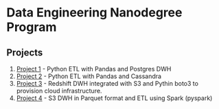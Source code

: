 # Data Engineering Nanodegree Program

## Projects

1) [Project 1](/project1/README.md) - Python ETL with Pandas and Postgres DWH
2) [Project 2](/project2-cassandra/README.md) - Python ETL with Pandas and Cassandra
3) [Project 3](/project3-redshift-dwh/README.md) - Redshift DWH integrated with S3 and Pythin boto3 to provision cloud infrastructure.  
4) [Project 4](project4-spark/README.md) - S3 DWH in Parquet format and ETL using Spark (pyspark)
